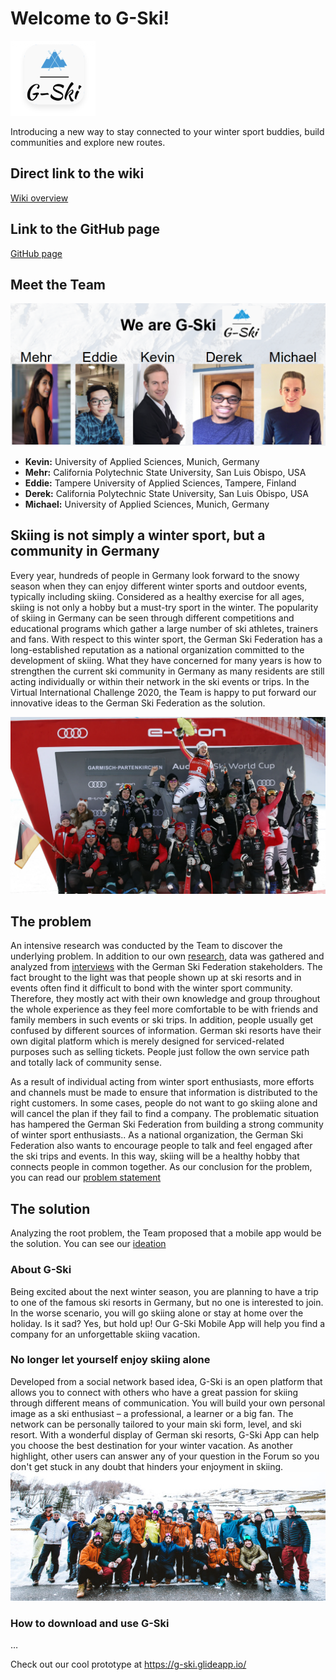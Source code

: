 # Welcome to G-Ski!
![gski](https://github.com/gxc-international-innovation-challenge/gxc-team-24/blob/main/gski.png)

Introducing a new way to stay connected to your winter sport buddies, build communities and explore new routes.

## Direct link to the wiki
[Wiki overview](https://github.com/gxc-international-innovation-challenge/gxc-team-24/wiki)

## Link to the GitHub page
[GitHub page](https://gxc-international-innovation-challenge.github.io/gxc-team-24)

## Meet the Team
![Teamphoto](https://github.com/gxc-international-innovation-challenge/gxc-team-24/blob/main/Team.PNG)
* **Kevin:** University of Applied Sciences, Munich, Germany
* **Mehr:** California Polytechnic State University, San Luis Obispo, USA
* **Eddie:** Tampere University of Applied Sciences, Tampere, Finland
* **Derek:** California Polytechnic State University, San Luis Obispo, USA
* **Michael:** University of Applied Sciences, Munich, Germany

## Skiing is not simply a winter sport, but a community in Germany
Every year, hundreds of people in Germany look forward to the snowy season when they can enjoy different winter sports and outdoor events, typically including skiing. Considered as a healthy exercise for all ages, skiing is not only a hobby but a must-try sport in the winter. The popularity of skiing in Germany can be seen through different competitions and educational programs which gather a large number of ski athletes, trainers and fans. With respect to this winter sport, the German Ski Federation has a long-established reputation as a national organization committed to the development of skiing. What they have concerned for many years is how to strengthen the current ski community in Germany as many residents are still acting individually or within their network in the ski events or trips. In the Virtual International Challenge 2020, the Team is happy to put forward our innovative ideas to the German Ski Federation as the solution. 

![skicommunity2](https://github.com/gxc-international-innovation-challenge/gxc-team-24/blob/main/Skicommunity1.webp)

## The problem
An intensive research was conducted by the Team to discover the underlying problem. In addition to our own [research](https://github.com/gxc-international-innovation-challenge/gxc-team-24/wiki/Research), data was gathered and analyzed from [interviews](https://github.com/gxc-international-innovation-challenge/gxc-team-24/wiki/Interview-with-Challenge-giver) with the German Ski Federation stakeholders. The fact brought to the light was that people shown up at ski resorts and in events often find it difficult to bond with the winter sport community. Therefore, they mostly act with their own knowledge and group throughout the whole experience as they feel more comfortable to be with friends and family members in such events or ski trips. In addition, people usually get confused by different sources of information. German ski resorts have their own digital platform which is merely designed for serviced-related purposes such as selling tickets. People just follow the own service path and totally lack of community sense. 

As a result of individual acting from winter sport enthusiasts, more efforts and channels must be made to ensure that information is distributed to the right customers. In some cases, people do not want to go skiing alone and will cancel the plan if they fail to find a company. The problematic situation has hampered the German Ski Federation from building a strong community of winter sport enthusiasts.. As a national organization, the German Ski Federation also wants to encourage people to talk and feel engaged after the ski trips and events. In this way, skiing will be a healthy hobby that connects people in common together.
As our conclusion for the problem, you can read our [problem statement](https://github.com/gxc-international-innovation-challenge/gxc-team-24/wiki/Problem-Statement)

## The solution
Analyzing the root problem, the Team proposed that a mobile app would be the solution. You can see our [ideation](https://github.com/gxc-international-innovation-challenge/gxc-team-24/wiki/Ideation)  

### About G-Ski 
Being excited about the next winter season, you are planning to have a trip to one of the famous ski resorts in Germany, but no one is interested to join. In the worse scenario, you will go skiing alone or stay at home over the holiday. Is it sad? Yes, but hold up! Our G-Ski Mobile App will help you find a company for an unforgettable skiing vacation.

### No longer let yourself enjoy skiing alone
Developed from a social network based idea, G-Ski is an open platform that allows you to connect with others who have a great passion for skiing through different means of communication. You will build your own personal image as a ski enthusiast – a professional, a learner or a big fan. The network can be personally tailored to your main ski form, level, and ski resort. With a wonderful display of German ski resorts, G-Ski App can help you choose the best destination for your winter vacation. As another highlight, other users can answer any of your question in the Forum so you don't get stuck in any doubt that hinders your enjoyment in skiing.
![skicommunity](https://github.com/gxc-international-innovation-challenge/gxc-team-24/blob/main/Skicommunity.jpg)

### How to download and use G-Ski
…  

Check out our cool prototype at https://g-ski.glideapp.io/
